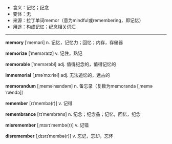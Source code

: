 - <span class="definition">含义：记忆；纪念</span>
- <span class="definition">变体：无</span>
- <span class="definition">来源：拉丁单词memor（意为mindful或remembering，即记忆）</span>
- <span class="definition">用途：构成记忆；纪念相关词汇</span>

---

<span class="vocabulary">**memory**</span> [ˈmeməri] n. 记忆，记忆力；回忆；内存，存储器

<span class="vocabulary">**memorize**</span> [ˈmeməraɪz] v. 记住，熟记

<span class="vocabulary">**memorable**</span> [ˈmemərəbl] adj. 值得纪念的，值得记忆的

<span class="vocabulary">**immemorial**</span> [ˌɪməˈmɔːriəl] adj. 无法追忆的，远古的

<span class="vocabulary">**memorandum**</span> [ˌmeməˈrændəm] n. 备忘录（复数为memoranda [ˌmeməˈrændə]）

<span class="vocabulary">**remember**</span> [rɪˈmembə(r)] v. 记得

<span class="vocabulary">**remembrance**</span> [rɪˈmembrəns] n. 纪念；纪念品；记忆，回忆，纪念

<span class="vocabulary">**misremember**</span> [ˌmɪsrɪˈmembə(r)] v. 记错  

<span class="vocabulary">**disremember**</span> [ˌdɪsrɪˈmembə(r)] v. 忘记，忘却，忘怀

